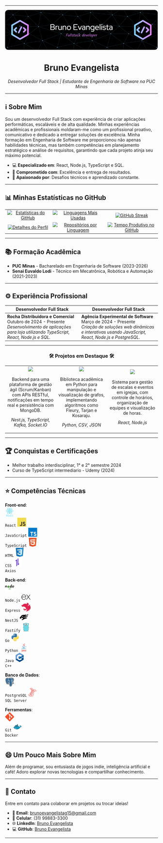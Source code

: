 <!--- Olá, este é o Readme de Bruno Evangelista, fique à vontade para explorá-lo! -->

-----

<div align="center">
  <img alt="Header" src="https://github.com/BrunoEvangelista17/BrunoEvangelista17/raw/main/img/github-header-image.png"/>
  <h1>Bruno Evangelista</h1>
  <p><i>Desenvolvedor Full Stack | Estudante de Engenharia de Software na PUC Minas</i></p>
</div>

-----

## :information_source: Sobre Mim
Sou um desenvolvedor Full Stack com experiência de criar aplicações performáticas, escaláveis e de alta qualidade. Minhas experiências acadêmicas e profissionais moldaram-me como um profissional proativo, comunicativo e dedicado a entregar soluções de excelência. Minha formação em Engenharia de Software me proporcionou não apenas habilidades técnicas, mas também competências em planejamento estratégico e análise de requisitos, garantindo que cada projeto atinja seu máximo potencial.

- 💻 **Especializado em**: React, Node.js, TypeScript e SQL.
- 🌟 **Comprometido com**: Excelência e entrega de resultados.
- 🌱 **Apaixonado por**: Desafios técnicos e aprendizado constante.

-----

## 📊 Minhas Estatísticas no GitHub
<div align="center">
  <table border="0" align="center">
    <tr align="center">
      <td>
        <a href="https://github.com/BrunoEvangelista17">
          <img alt="Estatísticas do GitHub" src="https://github-readme-stats.vercel.app/api?username=BrunoEvangelista17&theme=tokyonight&show_icons=true&hide_border=true&count_private=true"/>
        </a>
      </td>
      <td>
        <a href="https://github.com/BrunoEvangelista17">
          <img alt="Linguagens Mais Usadas" src="https://github-readme-stats.vercel.app/api/top-langs/?username=BrunoEvangelista17&theme=tokyonight&show_icons=true&hide_border=true&layout=compact"/>
        </a>
      </td>
      <td>
        <a href="https://github.com/BrunoEvangelista17">
          <img alt="GitHub Streak" src="https://github-readme-streak-stats.herokuapp.com/?user=BrunoEvangelista17&theme=tokyonight&hide_border=true"/>
        </a>
      </td>
    </tr>
    <tr align="center">
      <td>
        <a href="https://github.com/BrunoEvangelista17">
          <img alt="Detalhes do Perfil" src="https://github-profile-summary-cards.vercel.app/api/cards/profile-details?username=BrunoEvangelista17&theme=github_dark"/>
        </a>
      </td>
      <td>
        <a href="https://github.com/BrunoEvangelista17">
          <img alt="Repositórios por Linguagem" src="https://github-profile-summary-cards.vercel.app/api/cards/repos-per-language?username=BrunoEvangelista17&theme=github_dark"/>
        </a>
      </td>
      <td>
        <a href="https://github.com/BrunoEvangelista17">
          <img alt="Tempo Produtivo no GitHub" src="https://github-profile-summary-cards.vercel.app/api/cards/productive-time?username=BrunoEvangelista17&theme=github_dark&utcOffset=-3"/>
        </a>
      </td>
    </tr>
  </table>
</div>

-----

## :books: Formação Acadêmica
- **PUC Minas** - Bacharelado em Engenharia de Software (2023-2026)
- **Senai Euvaldo Lodi** - Técnico em Mecatrônica, Robótica e Automação (2021-2023)

-----

## :gear: Experiência Profissional
| **Desenvolvedor Full Stack** | **Desenvolvedor Full Stack** |
|------------------------------|------------------------------|
| **Rocha Distribuidora e Comercial**<br/>Outubro de 2024 - Presente<br/><i>Desenvolvimento de aplicações para loja utilizando TypeScript, React, Node.js e SQL.</i> | **Agência Experimental de Software**<br/>Março de 2024 - Presente<br/><i>Criação de soluções web dinâmicas e interativas usando JavaScript, React, Node.js e PostgreSQL.</i> |

-----

<h3 align="center">🛠️ Projetos em Destaque 🛠️</h3>
<table border="0" align="center">
<tr border="0">
<td width="33%" align="center">
  <a href="https://github.com/BrunoEvangelista17/Chronos-Backend-TI5" target="_blank">
    <img src="https://github-readme-stats.vercel.app/api/pin/?username=BrunoEvangelista17&repo=Chronos-Backend-TI5&theme=tokyonight&show_owner=true"/>
  </a>
  <br/>
  <p>Backend para uma plataforma de gestão ágil (Scrum/Kanban) com APIs RESTful, notificações em tempo real e persistência com MongoDB.</p>
  <p><i>Nest.js, TypeScript, Kafka, Socket.IO</i></p>
</td>
<td width="33%" align="center">
  <a href="https://github.com/ALfLuisV/Trabalho_grafos" target="_blank">
    <img src="https://github-readme-stats.vercel.app/api/pin/?username=ALfLuisV&repo=Trabalho_grafos&theme=tokyonight&show_owner=true"/>
  </a>
  <br/>
  <p>Biblioteca acadêmica em Python para manipulação e visualização de grafos, implementando algoritmos como Fleury, Tarjan e Kosaraju.</p>
  <p><i>Python, CSV, JSON</i></p>
</td>
<td width="33%" align="center">
  <a href="https://github.com/BrunoEvangelista17/Church-Schedule" target="_blank">
    <img src="https://github-readme-stats.vercel.app/api/pin/?username=BrunoEvangelista17&repo=Church-Schedule&theme=tokyonight&show_owner=true"/>
  </a>
  <br/>
  <p>Sistema para gestão de escalas e eventos em igrejas, com controle de horários, organização de equipes e visualização de horas.</p>
  <p><i>React, Node.js</i></p>
</td>
</tr>
</table>

-----

## 🏆 Conquistas e Certificações
- Melhor trabalho interdisciplinar, 1° e 2° semestre 2024
- Curso de TypeScript intermediario - Udemy (2024)

-----

## :star: Competências Técnicas
**Front-end**:  
<code><img height="30" src="https://raw.githubusercontent.com/devicons/devicon/master/icons/react/react-original-wordmark.svg"/> React</code>
<code><img height="30" src="https://raw.githubusercontent.com/devicons/devicon/master/icons/javascript/javascript-original.svg"/> JavaScript</code>
<code><img height="30" src="https://raw.githubusercontent.com/devicons/devicon/master/icons/typescript/typescript-original.svg"/> TypeScript</code>
<code><img height="30" src="https://raw.githubusercontent.com/devicons/devicon/master/icons/html5/html5-original.svg"/> HTML</code>
<code><img height="30" src="https://raw.githubusercontent.com/devicons/devicon/master/icons/css3/css3-original.svg"/> CSS</code>
<code><img height="30" src="https://raw.githubusercontent.com/devicons/devicon/master/icons/axios/axios-plain.svg"/> Axios</code>

**Back-end**:  
<code><img height="30" src="https://raw.githubusercontent.com/devicons/devicon/master/icons/nodejs/nodejs-original-wordmark.svg"/> Node.js</code>
<code><img height="30" src="https://raw.githubusercontent.com/devicons/devicon/master/icons/express/express-original.svg"/> Express</code>
<code><img height="30" src="https://raw.githubusercontent.com/devicons/devicon/ca28c779441053191ff11710fe24a9e6c23690d6/icons/nestjs/nestjs-original.svg"/> NestJS</code>
<code><img height="30" src="https://raw.githubusercontent.com/devicons/devicon/master/icons/fastify/fastify-plain.svg"/> Fastify</code>
<code><img height="30" src="https://raw.githubusercontent.com/devicons/devicon/master/icons/go/go-original.svg"/> Go</code>
<code><img height="30" src="https://raw.githubusercontent.com/devicons/devicon/master/icons/python/python-original.svg"/> Python</code>
<code><img height="30" src="https://raw.githubusercontent.com/devicons/devicon/master/icons/java/java-original-wordmark.svg"/> Java</code>
<code><img height="30" src="https://raw.githubusercontent.com/devicons/devicon/master/icons/cplusplus/cplusplus-original.svg"/> C++</code>

**Banco de Dados**:  
<code><img height="30" src="https://raw.githubusercontent.com/devicons/devicon/master/icons/postgresql/postgresql-original.svg"/> PostgreSQL</code>
<code><img height="30" src="https://raw.githubusercontent.com/devicons/devicon/master/icons/microsoftsqlserver/microsoftsqlserver-plain.svg"/> SQL Server</code>

**Ferramentas**:  
<code><img height="30" src="https://raw.githubusercontent.com/devicons/devicon/master/icons/git/git-original.svg"/> Git</code>
<code><img height="30" src="https://raw.githubusercontent.com/devicons/devicon/master/icons/docker/docker-original.svg"/> Docker</code>

-----

## 😄 Um Pouco Mais Sobre Mim
Além de programar, sou entusiasta de jogos indie, inteligência artificial e café! Adoro explorar novas tecnologias e compartilhar conhecimento.

-----

## :email: Contato
Entre em contato para colaborar em projetos ou trocar ideias!

- 📧 **Email**: [brunoevangelistag15@gmail.com](mailto:brunoevangelistag15@gmail.com)  
- 📱 **Celular**: (31) 99883-3300  
- 🌐 **LinkedIn**: [Bruno Evangelista](https://www.linkedin.com/in/brunoevangelistag/)  
- 💻 **GitHub**: [Bruno Evangelista](https://github.com/BrunoEvangelista17)  

-----
